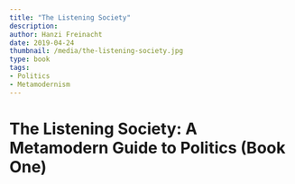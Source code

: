 ```yaml
---
title: "The Listening Society"
description: 
author: Hanzi Freinacht
date: 2019-04-24
thumbnail: /media/the-listening-society.jpg
type: book
tags:
- Politics
- Metamodernism
---
```


# The Listening Society: A Metamodern Guide to Politics (Book One)


